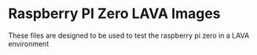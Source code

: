 Raspberry PI Zero LAVA Images
====

These files are designed to be used to test the raspberry pi zero in a LAVA environment

